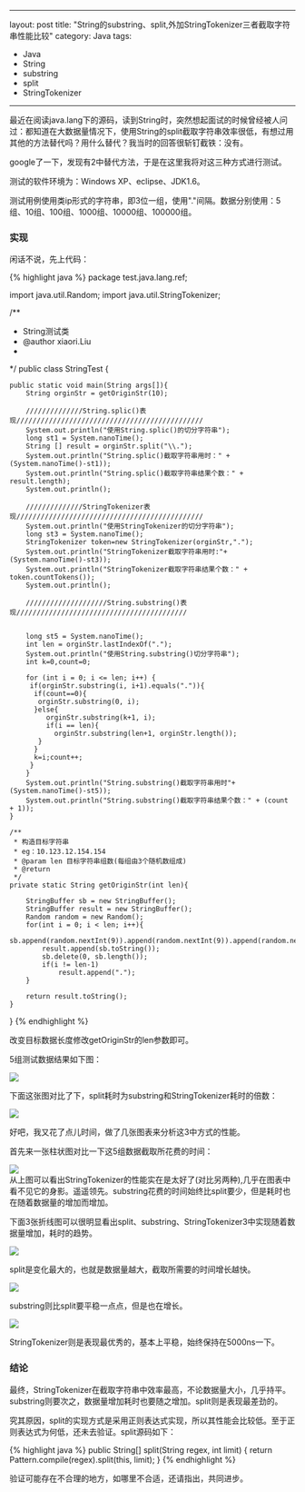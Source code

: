 
---
layout: post
title: "String的substring、split,外加StringTokenizer三者截取字符串性能比较"
category: Java
tags:
 - Java
 - String
 - substring
 - split
 - StringTokenizer
---
最近在阅读java.lang下的源码，读到String时，突然想起面试的时候曾经被人问过：都知道在大数据量情况下，使用String的split截取字符串效率很低，有想过用其他的方法替代吗？用什么替代？我当时的回答很斩钉截铁：没有。

google了一下，发现有2中替代方法，于是在这里我将对这三种方式进行测试。

测试的软件环境为：Windows XP、eclipse、JDK1.6。

测试用例使用类ip形式的字符串，即3位一组，使用"."间隔。数据分别使用：5组、10组、100组、1000组、10000组、100000组。

<h3><strong>实现</strong></h3>
闲话不说，先上代码：

{% highlight java %}
package test.java.lang.ref;

import java.util.Random;
import java.util.StringTokenizer;

/**
 * String测试类
 * @author xiaori.Liu
 *
 */
public class StringTest {
    
    public static void main(String args[]){
        String orginStr = getOriginStr(10);
        
        //////////////String.splic()表现//////////////////////////////////////////////
        System.out.println("使用String.splic()的切分字符串"); 
        long st1 = System.nanoTime(); 
        String [] result = orginStr.split("\\.");
        System.out.println("String.splic()截取字符串用时：" + (System.nanoTime()-st1));
        System.out.println("String.splic()截取字符串结果个数：" + result.length);
        System.out.println();
        
        //////////////StringTokenizer表现//////////////////////////////////////////////
        System.out.println("使用StringTokenizer的切分字符串"); 
        long st3 = System.nanoTime();  
        StringTokenizer token=new StringTokenizer(orginStr,".");  
        System.out.println("StringTokenizer截取字符串用时:"+(System.nanoTime()-st3)); 
        System.out.println("StringTokenizer截取字符串结果个数：" + token.countTokens());
        System.out.println();
        
        ////////////////////String.substring()表现//////////////////////////////////////////
        
        
        long st5 = System.nanoTime();  
        int len = orginStr.lastIndexOf(".");
        System.out.println("使用String.substring()切分字符串");  
        int k=0,count=0;  
        
        for (int i = 0; i <= len; i++) {  
         if(orginStr.substring(i, i+1).equals(".")){  
          if(count==0){  
           orginStr.substring(0, i);  
          }else{  
             orginStr.substring(k+1, i); 
             if(i == len){
               orginStr.substring(len+1, orginStr.length()); 
           }
          }
          k=i;count++;  
         }  
        }
        System.out.println("String.substring()截取字符串用时"+(System.nanoTime()-st5));  
        System.out.println("String.substring()截取字符串结果个数：" + (count + 1));
    }
    
    /**
     * 构造目标字符串
     * eg：10.123.12.154.154
     * @param len 目标字符串组数(每组由3个随机数组成)
     * @return
     */
    private static String getOriginStr(int len){
        
        StringBuffer sb = new StringBuffer();
        StringBuffer result = new StringBuffer();
        Random random = new Random();
        for(int i = 0; i < len; i++){
            sb.append(random.nextInt(9)).append(random.nextInt(9)).append(random.nextInt(9));
            result.append(sb.toString());
            sb.delete(0, sb.length());
            if(i != len-1)
                result.append(".");
        }
        
        return result.toString();
    }
}
{% endhighlight %}

改变目标数据长度修改getOriginStr的len参数即可。

5组测试数据结果如下图：

<div class='center'>
    <img src='/post_images/2012/02/result.png'/>
</div>

下面这张图对比了下，split耗时为substring和StringTokenizer耗时的倍数：

<div class='center'>
    <img src='/post_images/2012/02/beishu.png'/>
</div>

好吧，我又花了点儿时间，做了几张图表来分析这3中方式的性能。

首先来一张柱状图对比一下这5组数据截取所花费的时间：

<div class='center'>
    <img src='/post_images/2012/02/cart-sum.png' />
</div>
从上图可以看出StringTokenizer的性能实在是太好了(对比另两种),几乎在图表中看不见它的身影。遥遥领先。substring花费的时间始终比split要少，但是耗时也在随着数据量的增加而增加。

下面3张折线图可以很明显看出split、substring、StringTokenizer3中实现随着数据量增加，耗时的趋势。

<div class='center'>
    <img src='/post_images/2012/02/split.png' />
</div>

split是变化最大的，也就是数据量越大，截取所需要的时间增长越快。

<div class='center'>
    <img src='/post_images/2012/02/substring.png' />
</div>

substring则比split要平稳一点点，但是也在增长。

<div class='center'>
    <img src='/post_images/2012/02/StringTokenizer.png' />
</div>

StringTokenizer则是表现最优秀的，基本上平稳，始终保持在5000ns一下。

<h3><strong>结论</strong></h3>

最终，StringTokenizer在截取字符串中效率最高，不论数据量大小，几乎持平。substring则要次之，数据量增加耗时也要随之增加。split则是表现最差劲的。

究其原因，split的实现方式是采用正则表达式实现，所以其性能会比较低。至于正则表达式为何低，还未去验证。split源码如下：

{% highlight java %}
public String[] split(String regex, int limit) {
    return Pattern.compile(regex).split(this, limit);
} 
{% endhighlight %}

验证可能存在不合理的地方，如哪里不合适，还请指出，共同进步。